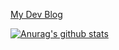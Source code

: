 [My Dev Blog](velog.io@kanamycine)

[![Anurag's github stats](https://github-readme-stats.vercel.app/api?username=kanamycine)](https://github.com/anuraghazra/github-readme-stats)
